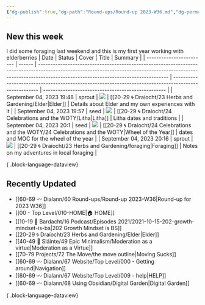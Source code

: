 ```yaml
---
{"dg-publish":true,"dg-path":"Round-ups/Round-up 2023-W36.md","dg-permalink":"2023-W36-roundup","permalink":"/2023-W36-roundup/","title":"Round-up for 2023 W36","contentClasses":"cards cards-1-1","noteIcon":"","created":"2023-09-08T08:26:45","updated":"2023-09-08T08:26:50.740-04:00"}
---
```



## New this week
I did some foraging last weekend and this is my first year working with elderberries
| Date                     | Status | Cover                                                                                                                                                                                                             | Title                                                                                                 | Summary                                            |
| ------------------------ | ------ | ----------------------------------------------------------------------------------------------------------------------------------------------------------------------------------------------------------------- | ----------------------------------------------------------------------------------------------------- | -------------------------------------------------- |
| September 04, 2023 19:48 | sprout | ![](https://i.imgur.com/7To8lAK.jpg)                                                                                                                                                                              | [[20-29 🌀 Draíocht/23 Herbs and Gardening/Elder\|Elder]]                                          | Details about Elder and my own experiences with it |
| September 04, 2023 19:57 | seed   | ![](https://images.unsplash.com/photo-1621958443248-2c23ead72f22?crop=entropy&cs=tinysrgb&fit=max&fm=jpg&ixid=M3wzNjAwOTd8MHwxfHNlYXJjaHwyfHxtaWRzdW1tZXJ8ZW58MHwwfHx8MTY5Mzc1MjYyOXww&ixlib=rb-4.0.3&q=80&w=400) | [[20-29 🌀 Draíocht/24 Celebrations and the WOTY/Litha\|Litha]]                                    | Litha dates and traditions                         |
| September 04, 2023 20:1  | seed   | ![](https://i.imgur.com/U65inkn.jpg)                                                                                                                                                                              | [[20-29 🌀 Draíocht/24 Celebrations and the WOTY/24 Celebrations and the WOTY\|Wheel of the Year]] | dates and MOC for the wheel of the year            |
| September 04, 2023 20:16 | sprout | ![](https://images.unsplash.com/photo-1602166659170-92818fa8af19?crop=entropy&cs=tinysrgb&fit=max&fm=jpg&ixid=M3wzNjAwOTd8MHwxfHNlYXJjaHwxN3x8Zm9yYWdlfGVufDB8MHx8fDE2OTM3NTI5MzJ8MA&ixlib=rb-4.0.3&q=80&w=400)   | [[20-29 🌀 Draíocht/23 Herbs and Gardening/foraging\|Foraging]]                                    | Notes on my adventures in local foraging           |

{ .block-language-dataview}

## Recently Updated
- [[60-69 〰️ Dialann/60 Round-ups/Round-up 2023-W36\|Round-up for 2023 W36]]
- [[00 - Top Level/010-HOME\|🏠 HOME]]
- [[10-19 💢 Bardacht/16 Podcast/Episodes 2021/2021-10-15-202-growth-mindset-is-bs\|202 Growth Mindset is BS]]
- [[20-29 🌀 Draíocht/23 Herbs and Gardening/Elder\|Elder]]
- [[40-49 🔅 Sláinte/49 Epic Minimalism/Moderation as a virtue\|Moderation as a Virtue]]
- [[70-79 Projects/72 The Move/the move outline\|Moving Sucks]]
- [[60-69 〰️ Dialann/67 Website/Top Level/000 - Getting around\|Navigation]]
- [[60-69 〰️ Dialann/67 Website/Top Level/009 - help\|HELP]]
- [[60-69 〰️ Dialann/68 Using Obsidian/Digital Garden\|Digital Garden]]

{ .block-language-dataview}




